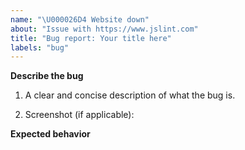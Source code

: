 ```yaml
---
name: "\U000026D4 Website down"
about: "Issue with https://www.jslint.com"
title: "Bug report: Your title here"
labels: "bug"
---
```



**Describe the bug**
1. A clear and concise description of what the bug is.

2. Screenshot (if applicable):


**Expected behavior**
<!-- A clear and concise description of what you expected to happen. -->
